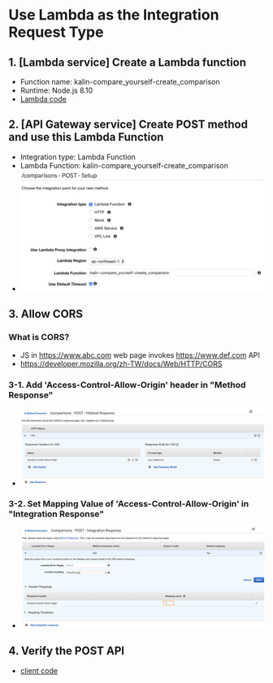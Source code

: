 # Use Lambda as the Integration Request Type

## 1. [Lambda service] Create a Lambda function

- Function name: kalin-compare_yourself-create_comparison
- Runtime: Node.js 8.10
- [Lambda code](lambda/kalin-compare_yourself-create_comparison/index.js)

## 2. [API Gateway service] Create POST method and use this Lambda Function

- Integration type: Lambda Function
- Lambda Function: kalin-compare_yourself-create_comparison
- ![Screenshot](2_use_lambda.png)

## 3. Allow CORS

### What is CORS?

- JS in https://www.abc.com web page invokes https://www.def.com API
- https://developer.mozilla.org/zh-TW/docs/Web/HTTP/CORS

### 3-1. Add 'Access-Control-Allow-Origin' header in "Method Response"

- ![Screenshot](3_cors_method_response.png)

### 3-2. Set Mapping Value of 'Access-Control-Allow-Origin' in "Integration Response"

- ![Screenshot](3_cors_integration_response.png)

## 4. Verify the POST API

- [client code](client/index.js)
